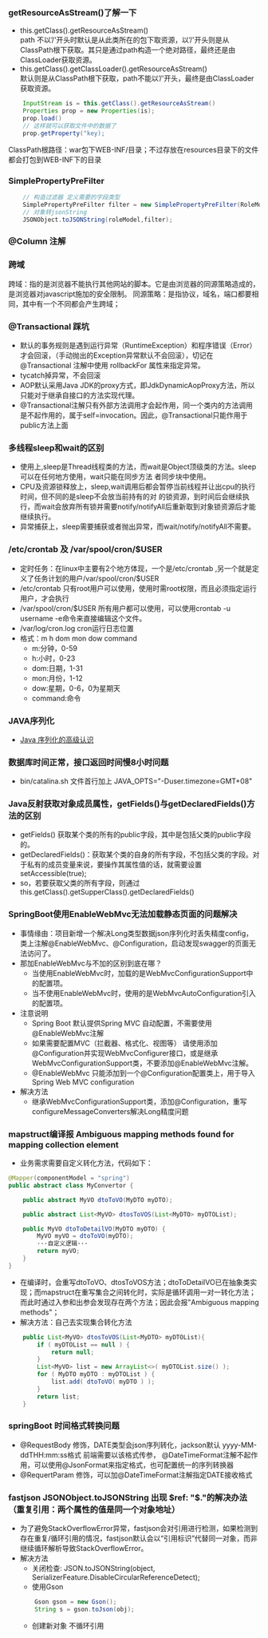 
### getResourceAsStream()了解一下
- this.getClass().getResourceAsStream()   
path 不以’/'开头时默认是从此类所在的包下取资源，以’/'开头则是从ClassPath根下获取。其只是通过path构造一个绝对路径，最终还是由ClassLoader获取资源。 
-  this.getClass().getClassLoader().getResourceAsStream()   
默认则是从ClassPath根下获取，path不能以’/'开头，最终是由ClassLoader获取资源。 

```java
    InputStream is = this.getClass().getResourceAsStream()
    Properties prop = new Properties(is);
    prop.load()
    // 这样就可以获取文件中的数据了
    prop.getProperty("key);

```
ClassPath根路径：war包下WEB-INF/目录；不过存放在resources目录下的文件都会打包到WEB-INF下的目录


### SimplePropertyPreFilter
```java
    // 构造过滤器 定义需要的字段类型
    SimplePropertyPreFilter filter = new SimplePropertyPreFilter(RoleModel.class,"id");
    // 对象转jsonString
    JSONObject.toJSONString(roleModel,filter);
```

### @Column 注解 

### 跨域
跨域：指的是浏览器不能执行其他网站的脚本。它是由浏览器的同源策略造成的，是浏览器对javascript施加的安全限制。
同源策略：是指协议，域名，端口都要相同，其中有一个不同都会产生跨域；

### @Transactional 踩坑
- 默认的事务规则是遇到运行异常（RuntimeException）和程序错误（Error）才会回滚，（手动抛出的Exception异常默认不会回滚），切记在 @Transactional 注解中使用 rollbackFor 属性来指定异常。
- tycatch掉异常，不会回滚
- AOP默认采用Java JDK的proxy方式，即JdkDynamicAopProxy方法，所以只能对于继承自接口的方法实现代理。
-  @Transactional注解只有外部方法调用才会起作用，同一个类内的方法调用是不起作用的，属于self=invocation。因此，@Transactional只能作用于public方法上面

### 多线程sleep和wait的区别
- 使用上,sleep是Thread线程类的方法，而wait是Object顶级类的方法。sleep可以在任何地方使用，wait只能在同步方法   者同步块中使用。
- CPU及资源锁释放上，sleep,wait调用后都会暂停当前线程并让出cpu的执行时间，但不同的是sleep不会放当前持有的对   的锁资源，到时间后会继续执行，而wait会放弃所有锁并需要notify/notifyAll后重新取到对象锁资源后才能继续执行。
- 异常捕获上，sleep需要捕获或者抛出异常，而wait/notify/notifyAll不需要。

### /etc/crontab 及 /var/spool/cron/$USER 
- 定时任务：在linux中主要有2个地方体现，一个是/etc/crontab ,另一个就是定义了任务计划的用户/var/spool/cron/$USER
- /etc/crontab 只有root用户可以使用，使用时需root权限，而且必须指定运行用户，才会执行
- /var/spool/cron/$USER 所有用户都可以使用，可以使用crontab -u username -e命令来直接编辑这个文件。
-  /var/log/cron.log  cron运行日志位置
- 格式：m h dom mon dow command   
    - m:分钟，0-59   
    - h:小时，0-23    
    - dom:日期，1-31   
    - mon:月份，1-12   
    - dow:星期，0-6，0为星期天   
    - command:命令   
    
### JAVA序列化
 - [Java 序列化的高级认识](https://www.ibm.com/developerworks/cn/java/j-lo-serial/)

 ### 数据库时间正常，接口返回时间慢8小时问题
 - bin/catalina.sh 文件首行加上 JAVA_OPTS="-Duser.timezone=GMT+08"
 
 ### Java反射获取对象成员属性，getFields()与getDeclaredFields()方法的区别
 - getFields()  获取某个类的所有的public字段，其中是包括父类的public字段的。
 - getDeclaredFields()：获取某个类的自身的所有字段，不包括父类的字段。对于私有的成员变量来说，要操作其属性值的话，就需要设置setAccessible(true);
 - so，若要获取父类的所有字段，则通过this.getClass().getSupperClass().getDeclaredFields()

 ### SpringBoot使用EnableWebMvc无法加载静态页面的问题解决
 - 事情缘由：项目新增一个解决Long类型数据json序列化时丢失精度config，类上注解@EnableWebMvc、@Configuration，启动发现swagger的页面无法访问了。
 - 那加EnableWebMvc与不加的区别到底在哪？
    - 当使用EnableWebMvc时，加载的是WebMvcConfigurationSupport中的配置项。
    - 当不使用EnableWebMvc时，使用的是WebMvcAutoConfiguration引入的配置项。
- 注意说明
    - Spring Boot 默认提供Spring MVC 自动配置，不需要使用@EnableWebMvc注解
    - 如果需要配置MVC（拦截器、格式化、视图等） 请使用添加@Configuration并实现WebMvcConfigurer接口，或是继承WebMvcConfigurationSupport类，不要添加@EnableWebMvc注解。
    - @EnableWebMvc 只能添加到一个@Configuration配置类上，用于导入Spring Web MVC configuration
- 解决方法
    - 继承WebMvcConfigurationSupport类，添加@Configuration，重写configureMessageConverters解决Long精度问题

### mapstruct编译报 Ambiguous mapping methods found for mapping collection element
- 业务需求需要自定义转化方法，代码如下：
```java
@Mapper(componentModel = "spring")
public abstract class MyConvertor {

    public abstract MyVO dtoToVO(MyDTO myDTO);

    public abstract List<MyVO> dtosToVOS(List<MyDTO> myDTOList);

    public MyVO dtoToDetailVO(MyDTO myDTO) {
        MyVO myVO = dtoToVO(myDTO);
        ···自定义逻辑···
        return myVO;
    }
}
```
- 在编译时，会重写dtoToVO、dtosToVOS方法；dtoToDetailVO已在抽象类实现；而mapstruct在重写集合之间转化时，实际是循环调用一对一转化方法；而此时通过入参和出参会发现存在两个方法；因此会报"Ambiguous mapping methods"；   
- 解决方法：自己去实现集合转化方法
```java
    public List<MyVO> dtosToVOS(List<MyDTO> myDTOList){
        if ( myDTOList == null ) {
            return null;
        }
        List<MyVO> list = new ArrayList<>( myDTOList.size() );
        for ( MyDTO myDTO : myDTOList ) {
            list.add( dtoToVO( myDTO ) );
        }
        return list;
    }
```
### springBoot 时间格式转换问题
- @RequestBody 修饰，DATE类型会json序列转化，jackson默认 yyyy-MM-ddTHH:mm:ss格式 前端需要以该格式传参，
    @DateTimeFormat注解不起作用，可以使用@JsonFormat来指定格式，也可配置统一的序列转换器
- @RequertParam 修饰，可以加@DateTimeFormat注解指定DATE接收格式

### fastjson JSONObject.toJSONString 出现 $ref: "$."的解决办法（重复引用：两个属性的值是同一个对象地址）
- 为了避免StackOverflowError异常，fastjson会对引用进行检测，如果检测到存在重复/循环引用的情况，fastjson默认会以“引用标识”代替同一对象，而非继续循环解析导致StackOverflowError。
- 解决方法
    - 关闭检查: JSON.toJSONString(object, SerializerFeature.DisableCircularReferenceDetect);
    - 使用Gson
    ```java
        Gson gson = new Gson();
        String s = gson.toJson(obj);
    ```
    - 创建新对象 不循环引用
